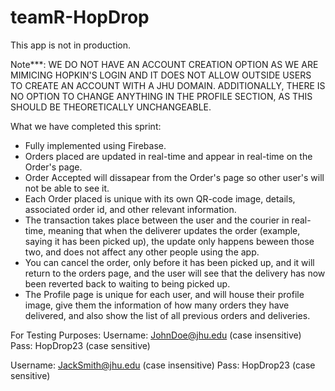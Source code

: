 # teamR-HopDrop

This app is not in production.

Note***: WE DO NOT HAVE AN ACCOUNT CREATION OPTION AS WE ARE MIMICING HOPKIN'S LOGIN AND IT DOES NOT ALLOW OUTSIDE USERS TO CREATE AN ACCOUNT WITH A JHU DOMAIN.
ADDITIONALLY, THERE IS NO OPTION TO CHANGE ANYTHING IN THE PROFILE SECTION, AS THIS SHOULD BE THEORETICALLY UNCHANGEABLE.

What we have completed this sprint:
- Fully implemented using Firebase.
- Orders placed are updated in real-time and appear in real-time on the Order's page.
- Order Accepted will dissapear from the Order's page so other user's will not be able to see it.
- Each Order placed is unique with its own QR-code image, details, associated order id, and other relevant information.
- The transaction takes place between the user and the courier in real-time, meaning that when the deliverer updates the order (example, saying it has been picked up), the update only happens beween those two, and does not affect any other people using the app.
- You can cancel the order, only before it has been picked up, and it will return to the orders page, and the user will see that the delivery has now been reverted back to waiting to being picked up.
- The Profile page is unique for each user, and will house their profile image, give them the information of how many orders they have delivered, and also show the list of all previous orders and deliveries.
  
For Testing Purposes:
Username: JohnDoe@jhu.edu (case insensitive)
Pass: HopDrop23 (case sensitive)

Username: JackSmith@jhu.edu (case insensitive)
Pass: HopDrop23 (case sensitive)

